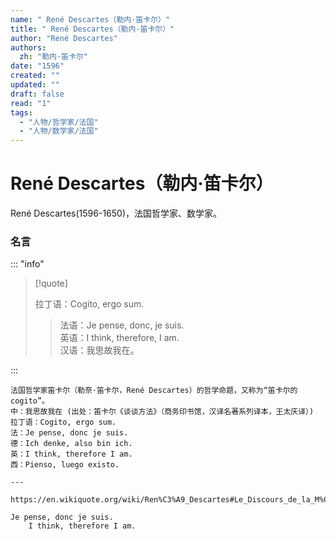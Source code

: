 ```yaml
---
name: " René Descartes（勒内·笛卡尔）"
title: " René Descartes（勒内·笛卡尔）"
author: "René Descartes"
authors:
  zh: "勒内·笛卡尔"
date: "1596"
created: ""
updated: ""
draft: false
read: "1"
tags: 
  - "人物/哲学家/法国"
  - "人物/数学家/法国"
---
```


# René Descartes（勒内·笛卡尔）

René Descartes(1596-1650)，法国哲学家、数学家。

### 名言

::: "info"

> [!quote]
>
> 拉丁语：Cogito, ergo sum.
>
> > 法语：Je pense, donc, je suis.  
> > 英语：I think, therefore, I am.  
> > 汉语：我思故我在。  

:::

```
法国哲学家笛卡尔（勒奈·笛卡尔，René Descartes）的哲学命题，又称为“笛卡尔的cogito”。
中：我思故我在 (出处：笛卡尔《谈谈方法》（商务印书馆，汉译名著系列译本，王太庆译）)
拉丁语：Cogito, ergo sum.
法：Je pense, donc je suis.
德：Ich denke, also bin ich.
英：I think, therefore I am.
西：Pienso, luego existo.

---

https://en.wikiquote.org/wiki/Ren%C3%A9_Descartes#Le_Discours_de_la_M%C3%A9thode_(1637)

Je pense, donc je suis.
    I think, therefore I am.
```
